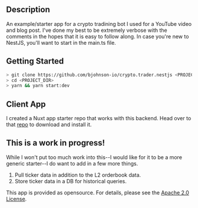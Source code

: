 ## Description

An example/starter app for a crypto tradining bot I used for a YouTube video and blog post.  I've done my best to be extremely verbose with the comments in the hopes that it is easy to follow along.  In case you're new to NestJS, you'll want to start in the main.ts file.

## Getting Started

```bash
> git clone https://github.com/bjohnson-io/crypto.trader.nestjs <PROJECT_DIR>
> cd <PROJECT_DIR>
> yarn && yarn start:dev
```

## Client App

I created a Nuxt app starter repo that works with this backend. Head over to that [repo](https://https://github.com/bjohnson-io/crypto.trader.nuxtjs) to download and install it.

## This is a work in progress!

While I won't put too much work into this--I would like for it to be a more generic starter--I do want to add in a few more things.

1. Pull ticker data in addition to the L2 orderbook data.
2. Store ticker data in a DB for historical queries.

This app is provided as opensource. For details, please see the [Apache 2.0 License](LICENSE).
